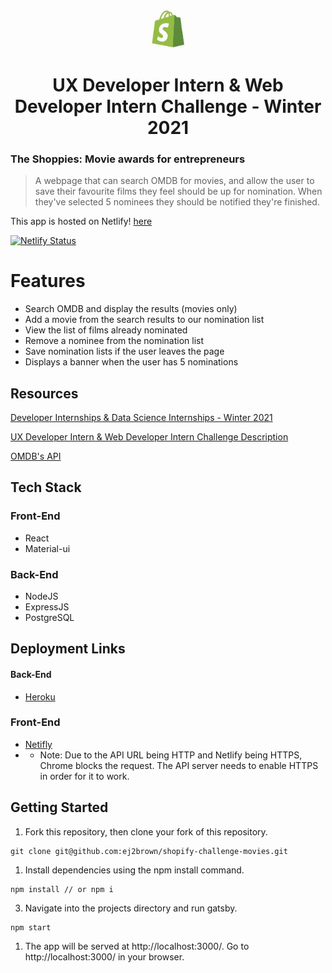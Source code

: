 <p align="center">
  <a href="https://www.shopify.com/">
    <img alt="Shopify" src="./frontend/public/images/shopify-challenge-movies.jpeg" width="60" />
  </a>
</p>
<h1 align="center">
UX Developer Intern & Web Developer Intern Challenge - Winter 2021
</h1>

### The Shoppies: Movie awards for entrepreneurs

> A webpage that can search OMDB for movies, and allow the user to save their favourite films they feel should be up for nomination. When they've selected 5 nominees they should be notified they're finished.

This app is hosted on Netlify! [here](https://shoppies-nominations-challenge.netlify.app)

[![Netlify Status](https://api.netlify.com/api/v1/badges/24065bd4-6c73-4bbc-8c56-c818ea8e3bf0/deploy-status)](https://app.netlify.com/sites/shoppies-nominations-challenge/deploys)


# Features
- Search OMDB and display the results (movies only)
- Add a movie from the search results to our nomination list
- View the list of films already nominated
- Remove a nominee from the nomination list
- Save nomination lists if the user leaves the page
- Displays a banner when the user has 5 nominations

## Resources

[Developer Internships & Data Science Internships - Winter 2021](https://www.shopify.com/careers/developer-internships-data-science-internships-winter-2021-826aeb)

[UX Developer Intern & Web Developer Intern Challenge Description](https://docs.google.com/document/d/1AZO0BZwn1Aogj4f3PDNe1mhq8pKsXZxtrG--EIbP_-w/edit#heading=h.31w9woubunro)

[OMDB's API](http://www.omdbapi.com/apikey.aspx)


## Tech Stack

### Front-End
 - React
 - Material-ui

### Back-End
- NodeJS
- ExpressJS
- PostgreSQL

## Deployment Links

#### Back-End 
- [Heroku](https://shoppies-nominations-challenge.herokuapp.com)

### Front-End 
- [Netifly](https://shoppies-nominations-challenge.netlify.app)
- * Note: Due to the API URL being HTTP and Netlify being HTTPS, Chrome blocks the request. The API server needs to enable HTTPS in order for it to work.

## Getting Started 

1. Fork this repository, then clone your fork of this repository.

```shell 
git clone git@github.com:ej2brown/shopify-challenge-movies.git
```

1. Install dependencies using the npm install command.
```shell 
npm install // or npm i
```
3. Navigate into the projects directory and run gatsby.

```shell 
npm start
```
1. The app will be served at http://localhost:3000/. Go to http://localhost:3000/ in your browser.